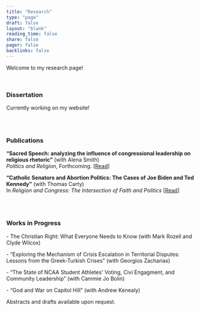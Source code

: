 ```yaml
---
title: "Research"
type: "page"
draft: false
layout: "blank"
reading_time: false
share: false
pager: false
backlinks: false
---
```


Welcome to my research page! 

<br>

<div style="display: flex; flex-wrap: wrap; justify-content: space-between; gap: 2rem;">

  <div style="flex: 1; min-width: 250px;">
    <h3>Dissertation</h3>
    <p>
      Currently working on my website!
    </p>
  </div>

  <div style="flex: 1; min-width: 250px;">
    <h3>Publications</h3>
    <p>
      <strong>“Sacred Speech: analyzing the influence of congressional leadership on religious rhetoric”</strong> (with Alena Smith) <br>
      <em>Politics and Religion</em>, Forthcoming.  
      [<a href="/publication/journal-article/mike-johnson/">Read</a>]
    </p>
    <p>
      <strong>“Catholic Senators and Abortion Politics: The Cases of Joe Biden and Ted Kennedy”</strong> (with Thomas Carty) <br>
      In <em>Religion and Congress: The Intersection of Faith and Politics</em>
      [<a href="/publication/journal-article/catholic-senators/">Read</a>]
    </p>
  </div>

  <div style="flex: 1; min-width: 250px;">
    <h3>Works in Progress</h3>
    <p>
      - The Christian Right: What Everyone Needs to Know (with Mark Rozell and Clyde Wilcox)  
    </p>
    <p>
      - “Exploring the Mechanism of Crisis Escalation in Territorial Disputes: Lessons from the Greek-Turkish Crises” (with Georgios Zacharias)
    </p>
    <p>  
      - “The State of NCAA Student Athletes' Voting, Civi Engagment, and Community Leadership” (with Cammie Jo Bolin)
    </p>  
      - “God and War on Capitol Hill” (with Andrew Kenealy)
    </p>
    <p>
      Abstracts and drafts available upon request.
    </p>
  </div>

</div>

